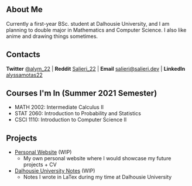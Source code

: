 ## About Me

Currently a first-year BSc. student at Dalhousie University, and I am planning to double major in Mathematics and Computer Science. I also like anime and drawing things sometimes.

## Contacts

**Twitter** [@alym_22](https://twitter.com/alym_22)  | **Reddit** [Salieri_22](https://www.reddit.com/user/Salieri_22/) | **Email** <salieri@salieri.dev> | **LinkedIn** [alyssamotas22](https://www.linkedin.com/in/alyssamotas22/) 

## Courses I'm In (Summer 2021 Semester)
- MATH 2002: Intermediate Calculus II
- STAT 2060: Introduction to Probability and Statistics
- CSCI 1110: Introduction to Computer Science II


## Projects
- [Personal Website](https://salieri.dev/) (WIP)
  - My own personal website where I would showcase my future projects + CV
- [Dalhousie University Notes](https://github.com/salieri-22/DalhousieU_notes) (WIP)
  - Notes I wrote in LaTex during my time at Dalhousie University
